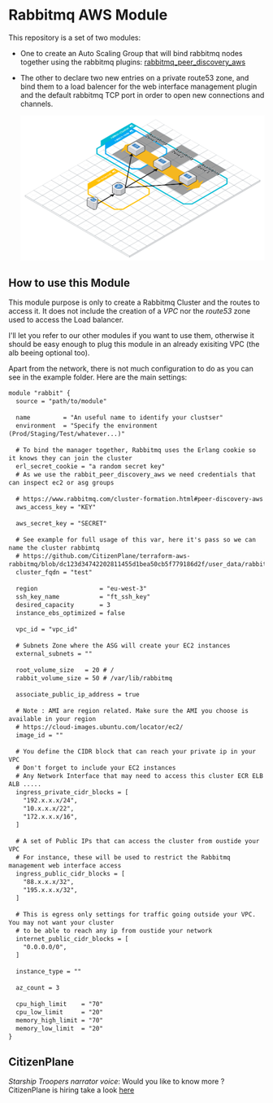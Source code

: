 # Rabbitmq AWS Module

This repository is a set of two modules:
- One to create an Auto Scaling Group that will bind rabbitmq nodes together using the rabbitmq plugins:
  [rabbitmq_peer_discovery_aws](https://www.rabbitmq.com/cluster-formation.html#peer-discovery-aws)

- The other to declare two new entries on a private route53 zone, and bind them to a load balencer for the web interface management plugin 
and the default rabbitmq TCP port in order to open new connections and channels.

  ![cloudcraft_schema](https://raw.githubusercontent.com/CitizenPlane/terraform-aws-rabbitmq/master/_docs/RabbitMQClusterAWS.png)

## How to use this Module

This module purpose is only to create a Rabbitmq Cluster and the routes to access it.
It does not include the creation of a *VPC* nor the *route53* zone used to access the Load balancer.

I'll let you refer to our other modules if you want to use them, otherwise it should be easy enough to plug this module in an already exisiting VPC (the alb beeing optional too).

Apart from the network, there is not much configuration to do as you can see in the example folder. Here are the main settings:

```hcl
module "rabbit" {
  source = "path/to/module"

  name         = "An useful name to identify your clustser"
  environment  = "Specify the environment (Prod/Staging/Test/whatever...)"

  # To bind the manager together, Rabbitmq uses the Erlang cookie so it knows they can join the cluster
  erl_secret_cookie = "a random secret key"
  # As we use the rabbit_peer_discovery_aws we need credentials that can inspect ec2 or asg groups

  # https://www.rabbitmq.com/cluster-formation.html#peer-discovery-aws
  aws_access_key = "KEY"

  aws_secret_key = "SECRET"

  # See example for full usage of this var, here it's pass so we can name the cluster rabbimtq
  # https://github.com/CitizenPlane/terraform-aws-rabbitmq/blob/dc123d34742202811455d1bea50cb5f779186d2f/user_data/rabbitmq.sh#L122
  cluster_fqdn = "test"

  region                 = "eu-west-3"
  ssh_key_name           = "ft_ssh_key"
  desired_capacity       = 3
  instance_ebs_optimized = false

  vpc_id = "vpc_id"

  # Subnets Zone where the ASG will create your EC2 instances
  external_subnets = ""

  root_volume_size   = 20 # /
  rabbit_volume_size = 50 # /var/lib/rabbitmq

  associate_public_ip_address = true

  # Note : AMI are region related. Make sure the AMI you choose is available in your region
  # https://cloud-images.ubuntu.com/locator/ec2/
  image_id = ""

  # You define the CIDR block that can reach your private ip in your VPC
  # Don't forget to include your EC2 instances
  # Any Network Interface that may need to access this cluster ECR ELB ALB .....
  ingress_private_cidr_blocks = [
    "192.x.x.x/24",
    "10.x.x.x/22",
    "172.x.x.x/16",
  ]

  # A set of Public IPs that can access the cluster from oustide your VPC
  # For instance, these will be used to restrict the Rabbitmq management web interface access
  ingress_public_cidr_blocks = [
    "88.x.x.x/32",
    "195.x.x.x/32",
  ]

  # This is egress only settings for traffic going outside your VPC. You may not want your cluster
  # to be able to reach any ip from oustide your network
  internet_public_cidr_blocks = [
    "0.0.0.0/0",
  ]

  instance_type = ""

  az_count = 3

  cpu_high_limit    = "70"
  cpu_low_limit     = "20"
  memory_high_limit = "70"
  memory_low_limit  = "20"
}
```


## CitizenPlane

*Starship Troopers narrator voice*:
Would you like to know more ? CitizenPlane is hiring take a look [here](https://www.notion.so/citizenplane/Current-offers-a29fe322e68c4fb4aa5cb6d628d49108)

